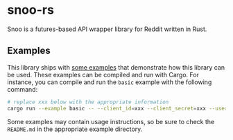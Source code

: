 # snoo-rs

Snoo is a futures-based API wrapper library for Reddit written in Rust.

## Examples

This library ships with [some examples](examples) that demonstrate how this library can be used. These
examples can be compiled and run with Cargo. For instance, you can compile and run the `basic` example with the
following command:

```sh
# replace xxx below with the appropriate information
cargo run --example basic -- --client_id=xxx --client_secret=xxx --username=xxx --password=xxx
```

Some examples may contain usage instructions, so be sure to check the `README.md` in the appropriate example directory.